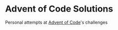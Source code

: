 # Advent of Code Solutions

Personal attempts at [Advent of Code](https://github.com/tudorpaisa/advent-of-code)'s challenges
